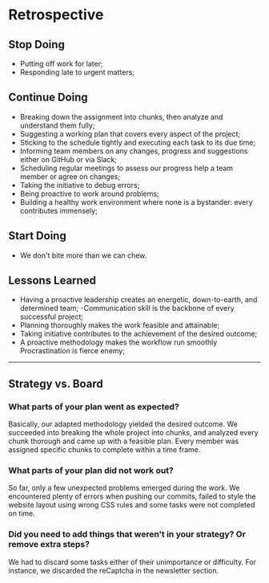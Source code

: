 # Retrospective

## Stop Doing

- Putting off work for later;
- Responding late to urgent matters;

## Continue Doing

- Breaking down the assignment into chunks, then analyze and understand them
  fully;
- Suggesting a working plan that covers every aspect of the project;
- Sticking to the schedule tightly and executing each task to its due time;
- Informing team members on any changes, progress and suggestions either on
  GitHub or via Slack;
- Scheduling regular meetings to assess our progress help a team member or agree
  on changes;
- Taking the initiative to debug errors;
- Being proactive to work around problems;
- Building a healthy work environment where none is a bystander: every
  contributes immensely;

## Start Doing

- We don't bite more than we can chew.

## Lessons Learned

- Having a proactive leadership creates an energetic, down-to-earth, and
  determined team; -Communication skill is the backbone of every successful
  project;
- Planning thoroughly makes the work feasible and attainable;
- Taking initiative contributes to the achievement of the desired outcome;
- A proactive methodology makes the workflow run smoothly Procrastination is
  fierce enemy;

---

## Strategy vs. Board

### What parts of your plan went as expected?

Basically, our adapted methodology yielded the desired outcome. We succeeded
into breaking the whole project into chunks, and analyzed every chunk thorough
and came up with a feasible plan. Every member was assigned specific chunks to
complete within a time frame.

### What parts of your plan did not work out?

So far, only a few unexpected problems emerged during the work. We encountered
plenty of errors when pushing our commits, failed to style the website layout
using wrong CSS rules and some tasks were not completed on time.

### Did you need to add things that weren't in your strategy? Or remove extra steps?

We had to discard some tasks either of their unimportance or difficulty. For
instance, we discarded the reCaptcha in the newsletter section.
